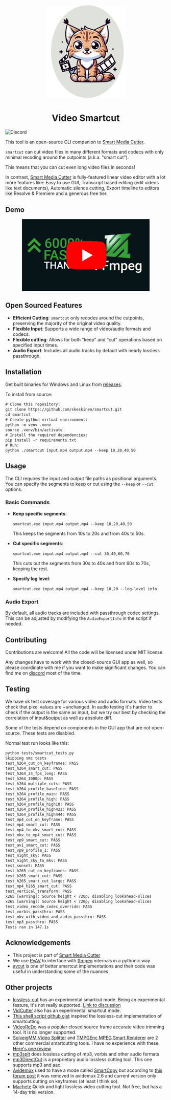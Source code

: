 <p align="center">
  <img src="images/logo_small.png" alt="Logo" width="250">
</p>

<h1 align="center">Video Smartcut</h1>

![Discord](https://img.shields.io/discord/1257684604941504623?logo=discord&logoColor=blue&label=Join%20Discord)

This tool is an open-source CLI companion to [Smart Media Cutter](https://smartmediacutter.com).

`smartcut` can cut video files in many different formats and codecs with only minimal recoding around the cutpoints (a.k.a. "smart cut").

This means that you can cut even long video files in seconds!

In contrast, [Smart Media Cutter](https://smartmediacutter.com) is fully-featured linear video editor with a lot more features like: Easy to use GUI, Transcript based editing (edit videos like text documents), Automatic silence cutting, Export timeline to editors like Resolve & Premiere and a generous free tier.

## Demo
<p align="center">
  <a href=https://youtu.be/_OBDNVxydB4><img src="images/yt_thumbnail.png" alt="Logo" width="400"></a>
</p>

## Open Sourced Features

- **Efficient Cutting**: `smartcut` only recodes around the cutpoints, preserving the majority of the original video quality.
- **Flexible Input**: Supports a wide range of video/audio formats and codecs.
- **Flexible cutting**: Allows for both "keep" and "cut" operations based on specified input times.
- **Audio Export**: Includes all audio tracks by default with nearly lossless passthrough.

## Installation

Get built binaries for Windows and Linux from [releases](https://github.com/skeskinen/smartcut/releases).

To install from source:
```
# Clone this repository:
git clone https://github.com/skeskinen/smartcut.git
cd smartcut
# Create python virtual environment:
python -m venv .venv
source .venv/bin/activate
# Install the required dependencies:
pip install -r requirements.txt
# Run:
python ./smartcut input.mp4 output.mp4 --keep 10,20,40,50
```

## Usage

The CLI requires the input and output file paths as positional arguments. You can specify the segments to keep or cut using the `--keep` or `--cut` options.

### Basic Commands

- **Keep specific segments**:

  `smartcut.exe input.mp4 output.mp4 --keep 10,20,40,50`

  This keeps the segments from 10s to 20s and from 40s to 50s.

- **Cut specific segments**:

  `smartcut.exe input.mp4 output.mp4 --cut 30,40,60,70`

  This cuts out the segments from 30s to 40s and from 60s to 70s, keeping the rest.

- **Specify log level**:

  `smartcut.exe input.mp4 output.mp4 --keep 10,20 --log-level info`

### Audio Export

By default, all audio tracks are included with passthrough codec settings. This can be adjusted by modifying the `AudioExportInfo` in the script if needed.

## Contributing

Contributions are welcome! All the code will be licensed under MIT license.

Any changes have to work with the closed-source GUI app as well, so please coordinate with me if you want to make significant changes. You can find me on [discord](https://discord.gg/uYGkyfzU4c) most of the time.

## Testing

We have ok test coverage for various video and audio formats. Video tests check that pixel values are ~unchanged. In audio testing it's harder to check if the output is the same as input, but we try our best by checking the correlation of input&output as well as absolute diff.

Some of the tests depend on components in the GUI app that are not open-source. These tests are disabled.

Normal test run looks like this:
```
python tests/smartcut_tests.py
Skipping smc tests
test_h264_cut_on_keyframes: PASS
test_h264_smart_cut: PASS
test_h264_24_fps_long: PASS
test_h264_1080p: PASS
test_h264_multiple_cuts: PASS
test_h264_profile_baseline: PASS
test_h264_profile_main: PASS
test_h264_profile_high: PASS
test_h264_profile_high10: PASS
test_h264_profile_high422: PASS
test_h264_profile_high444: PASS
test_mp4_cut_on_keyframe: PASS
test_mp4_smart_cut: PASS
test_mp4_to_mkv_smart_cut: PASS
test_mkv_to_mp4_smart_cut: PASS
test_vp9_smart_cut: PASS
test_av1_smart_cut: PASS
test_vp9_profile_1: PASS
test_night_sky: PASS
test_night_sky_to_mkv: PASS
test_sunset: PASS
test_h265_cut_on_keyframes: PASS
test_h265_smart_cut: PASS
test_h265_smart_cut_large: PASS
test_mp4_h265_smart_cut: PASS
test_vertical_transform: PASS
x265 [warning]: Source height < 720p; disabling lookahead-slices
x265 [warning]: Source height < 720p; disabling lookahead-slices
test_video_recode_codec_override: PASS
test_vorbis_passthru: PASS
test_mkv_with_video_and_audio_passthru: PASS
test_mp3_passthru: PASS
Tests ran in 147.1s
```

## Acknowledgements

* This project is part of [Smart Media Cutter](https://smartmediacutter.com)
* We use [PyAV](https://github.com/PyAV-Org/PyAV) to interface with [ffmpeg](https://www.ffmpeg.org/) internals in a pythonic way
* [avcut](https://github.com/anyc/avcut) is one of better smartcut implementations and their code was useful in understanding some of the nuances


## Other projects

* [lossless-cut](https://github.com/mifi/lossless-cut) has an experimental smartcut mode. Being an experimental feature, it's not really supported. [Link to discussion](https://github.com/mifi/lossless-cut/issues/126)
* [VidCutter](https://github.com/ozmartian/vidcutter) also has an experimental smartcut mode.
* [This shell script github gist](https://gist.github.com/fernandoherreradelasheras/5eca67f4200f1a7cc8281747da08496e) inspired the lossless-cut implementation of smartcutting.
* [VideoReDo](https://www.videohelp.com/software/VideoReDo) was a popular closed source frame accurate video trimming tool. It is no longer supported.
* [SolveigMM Video Splitter](https://www.solveigmm.com/en/products/video-splitter/) and [TMPGEnc MPEG Smart Renderer](https://tmpgenc.pegasys-inc.com/en/product/tmsr6.html) are 2 other commercial smartcutting tools. I have no experience with these. [Here's one review](https://github.com/mifi/lossless-cut/issues/126#issuecomment-2035823788)
* [mp3splt](https://mp3splt.sourceforge.net/mp3splt_page/home.php) does lossless cutting of mp3, vorbis and other audio formats
* [mp3DirectCut](https://mpesch3.de/) is a proprietary audio lossless cutting tool. This one supports mp3 and aac.
* [Avidemux](https://avidemux.sourceforge.net/) used to have a mode called [SmartCopy](https://www.avidemux.org/admWiki/doku.php?id=using:cutting#intra_frames_and_smartcopy) but according to [this forum post](https://avidemux.org/smif/index.php?topic=16372.0) it was removed in avidemux 2.6 and current version only supports cutting on keyframes (at least I think so).
* [Machete](https://www.machetesoft.com/) Quick and light lossless video cutting tool. Not free, but has a 14-day trial version.